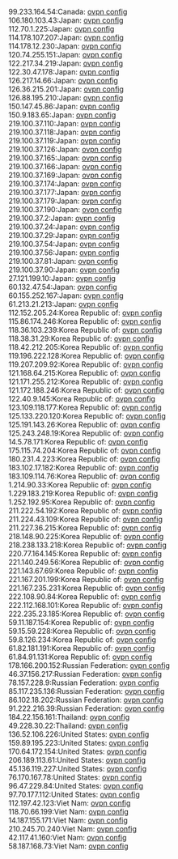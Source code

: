 99.233.164.54:Canada: [ovpn config](vpn/99_233_164_54.ovpn)  
106.180.103.43:Japan: [ovpn config](vpn/106_180_103_43.ovpn)  
112.70.1.225:Japan: [ovpn config](vpn/112_70_1_225.ovpn)  
114.178.107.207:Japan: [ovpn config](vpn/114_178_107_207.ovpn)  
114.178.12.230:Japan: [ovpn config](vpn/114_178_12_230.ovpn)  
120.74.255.151:Japan: [ovpn config](vpn/120_74_255_151.ovpn)  
122.217.34.219:Japan: [ovpn config](vpn/122_217_34_219.ovpn)  
122.30.47.178:Japan: [ovpn config](vpn/122_30_47_178.ovpn)  
126.217.14.66:Japan: [ovpn config](vpn/126_217_14_66.ovpn)  
126.36.215.201:Japan: [ovpn config](vpn/126_36_215_201.ovpn)  
126.88.195.210:Japan: [ovpn config](vpn/126_88_195_210.ovpn)  
150.147.45.86:Japan: [ovpn config](vpn/150_147_45_86.ovpn)  
150.9.183.65:Japan: [ovpn config](vpn/150_9_183_65.ovpn)  
219.100.37.110:Japan: [ovpn config](vpn/219_100_37_110.ovpn)  
219.100.37.118:Japan: [ovpn config](vpn/219_100_37_118.ovpn)  
219.100.37.119:Japan: [ovpn config](vpn/219_100_37_119.ovpn)  
219.100.37.126:Japan: [ovpn config](vpn/219_100_37_126.ovpn)  
219.100.37.165:Japan: [ovpn config](vpn/219_100_37_165.ovpn)  
219.100.37.166:Japan: [ovpn config](vpn/219_100_37_166.ovpn)  
219.100.37.169:Japan: [ovpn config](vpn/219_100_37_169.ovpn)  
219.100.37.174:Japan: [ovpn config](vpn/219_100_37_174.ovpn)  
219.100.37.177:Japan: [ovpn config](vpn/219_100_37_177.ovpn)  
219.100.37.179:Japan: [ovpn config](vpn/219_100_37_179.ovpn)  
219.100.37.190:Japan: [ovpn config](vpn/219_100_37_190.ovpn)  
219.100.37.2:Japan: [ovpn config](vpn/219_100_37_2.ovpn)  
219.100.37.24:Japan: [ovpn config](vpn/219_100_37_24.ovpn)  
219.100.37.29:Japan: [ovpn config](vpn/219_100_37_29.ovpn)  
219.100.37.54:Japan: [ovpn config](vpn/219_100_37_54.ovpn)  
219.100.37.56:Japan: [ovpn config](vpn/219_100_37_56.ovpn)  
219.100.37.81:Japan: [ovpn config](vpn/219_100_37_81.ovpn)  
219.100.37.90:Japan: [ovpn config](vpn/219_100_37_90.ovpn)  
27.121.199.10:Japan: [ovpn config](vpn/27_121_199_10.ovpn)  
60.132.47.54:Japan: [ovpn config](vpn/60_132_47_54.ovpn)  
60.155.252.167:Japan: [ovpn config](vpn/60_155_252_167.ovpn)  
61.213.21.213:Japan: [ovpn config](vpn/61_213_21_213.ovpn)  
112.152.205.24:Korea Republic of: [ovpn config](vpn/112_152_205_24.ovpn)  
115.86.174.246:Korea Republic of: [ovpn config](vpn/115_86_174_246.ovpn)  
118.36.103.239:Korea Republic of: [ovpn config](vpn/118_36_103_239.ovpn)  
118.38.31.29:Korea Republic of: [ovpn config](vpn/118_38_31_29.ovpn)  
118.42.212.205:Korea Republic of: [ovpn config](vpn/118_42_212_205.ovpn)  
119.196.222.128:Korea Republic of: [ovpn config](vpn/119_196_222_128.ovpn)  
119.207.209.92:Korea Republic of: [ovpn config](vpn/119_207_209_92.ovpn)  
121.168.64.215:Korea Republic of: [ovpn config](vpn/121_168_64_215.ovpn)  
121.171.255.212:Korea Republic of: [ovpn config](vpn/121_171_255_212.ovpn)  
121.172.188.246:Korea Republic of: [ovpn config](vpn/121_172_188_246.ovpn)  
122.40.9.145:Korea Republic of: [ovpn config](vpn/122_40_9_145.ovpn)  
123.109.118.177:Korea Republic of: [ovpn config](vpn/123_109_118_177.ovpn)  
125.133.220.120:Korea Republic of: [ovpn config](vpn/125_133_220_120.ovpn)  
125.191.143.26:Korea Republic of: [ovpn config](vpn/125_191_143_26.ovpn)  
125.243.248.19:Korea Republic of: [ovpn config](vpn/125_243_248_19.ovpn)  
14.5.78.171:Korea Republic of: [ovpn config](vpn/14_5_78_171.ovpn)  
175.115.74.204:Korea Republic of: [ovpn config](vpn/175_115_74_204.ovpn)  
180.231.4.223:Korea Republic of: [ovpn config](vpn/180_231_4_223.ovpn)  
183.102.17.182:Korea Republic of: [ovpn config](vpn/183_102_17_182.ovpn)  
183.109.114.76:Korea Republic of: [ovpn config](vpn/183_109_114_76.ovpn)  
1.214.90.33:Korea Republic of: [ovpn config](vpn/1_214_90_33.ovpn)  
1.229.183.219:Korea Republic of: [ovpn config](vpn/1_229_183_219.ovpn)  
1.252.192.95:Korea Republic of: [ovpn config](vpn/1_252_192_95.ovpn)  
211.222.54.192:Korea Republic of: [ovpn config](vpn/211_222_54_192.ovpn)  
211.224.43.109:Korea Republic of: [ovpn config](vpn/211_224_43_109.ovpn)  
211.227.36.215:Korea Republic of: [ovpn config](vpn/211_227_36_215.ovpn)  
218.148.90.225:Korea Republic of: [ovpn config](vpn/218_148_90_225.ovpn)  
218.238.133.218:Korea Republic of: [ovpn config](vpn/218_238_133_218.ovpn)  
220.77.164.145:Korea Republic of: [ovpn config](vpn/220_77_164_145.ovpn)  
221.140.249.56:Korea Republic of: [ovpn config](vpn/221_140_249_56.ovpn)  
221.143.67.69:Korea Republic of: [ovpn config](vpn/221_143_67_69.ovpn)  
221.167.201.199:Korea Republic of: [ovpn config](vpn/221_167_201_199.ovpn)  
221.167.235.231:Korea Republic of: [ovpn config](vpn/221_167_235_231.ovpn)  
222.108.90.84:Korea Republic of: [ovpn config](vpn/222_108_90_84.ovpn)  
222.112.168.101:Korea Republic of: [ovpn config](vpn/222_112_168_101.ovpn)  
222.235.23.185:Korea Republic of: [ovpn config](vpn/222_235_23_185.ovpn)  
59.11.187.154:Korea Republic of: [ovpn config](vpn/59_11_187_154.ovpn)  
59.15.59.228:Korea Republic of: [ovpn config](vpn/59_15_59_228.ovpn)  
59.8.126.234:Korea Republic of: [ovpn config](vpn/59_8_126_234.ovpn)  
61.82.181.191:Korea Republic of: [ovpn config](vpn/61_82_181_191.ovpn)  
61.84.91.131:Korea Republic of: [ovpn config](vpn/61_84_91_131.ovpn)  
178.166.200.152:Russian Federation: [ovpn config](vpn/178_166_200_152.ovpn)  
46.37.156.217:Russian Federation: [ovpn config](vpn/46_37_156_217.ovpn)  
78.157.228.9:Russian Federation: [ovpn config](vpn/78_157_228_9.ovpn)  
85.117.235.136:Russian Federation: [ovpn config](vpn/85_117_235_136.ovpn)  
86.102.18.202:Russian Federation: [ovpn config](vpn/86_102_18_202.ovpn)  
91.222.216.39:Russian Federation: [ovpn config](vpn/91_222_216_39.ovpn)  
184.22.156.161:Thailand: [ovpn config](vpn/184_22_156_161.ovpn)  
49.228.30.22:Thailand: [ovpn config](vpn/49_228_30_22.ovpn)  
136.52.106.226:United States: [ovpn config](vpn/136_52_106_226.ovpn)  
159.89.195.223:United States: [ovpn config](vpn/159_89_195_223.ovpn)  
170.64.172.154:United States: [ovpn config](vpn/170_64_172_154.ovpn)  
206.189.113.61:United States: [ovpn config](vpn/206_189_113_61.ovpn)  
45.136.119.227:United States: [ovpn config](vpn/45_136_119_227.ovpn)  
76.170.167.78:United States: [ovpn config](vpn/76_170_167_78.ovpn)  
96.47.229.84:United States: [ovpn config](vpn/96_47_229_84.ovpn)  
97.70.177.112:United States: [ovpn config](vpn/97_70_177_112.ovpn)  
112.197.42.123:Viet Nam: [ovpn config](vpn/112_197_42_123.ovpn)  
118.70.66.199:Viet Nam: [ovpn config](vpn/118_70_66_199.ovpn)  
14.187.155.171:Viet Nam: [ovpn config](vpn/14_187_155_171.ovpn)  
210.245.70.240:Viet Nam: [ovpn config](vpn/210_245_70_240.ovpn)  
42.117.41.160:Viet Nam: [ovpn config](vpn/42_117_41_160.ovpn)  
58.187.168.73:Viet Nam: [ovpn config](vpn/58_187_168_73.ovpn)  

